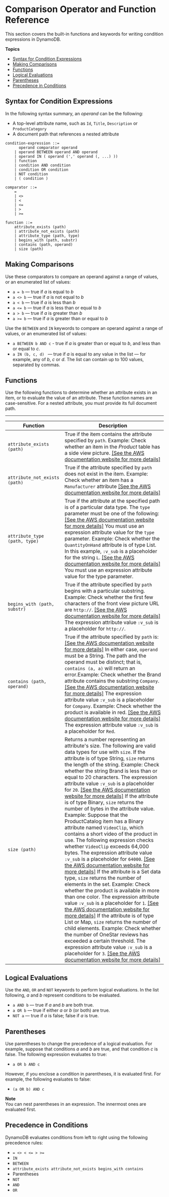# Comparison Operator and Function Reference<a name="Expressions.OperatorsAndFunctions"></a>

This section covers the built\-in functions and keywords for writing condition expressions in DynamoDB\.

**Topics**
+ [Syntax for Condition Expressions](#Expressions.OperatorsAndFunctions.Syntax)
+ [Making Comparisons](#Expressions.OperatorsAndFunctions.Comparators)
+ [Functions](#Expressions.OperatorsAndFunctions.Functions)
+ [Logical Evaluations](#Expressions.OperatorsAndFunctions.LogicalEvaluations)
+ [Parentheses](#Expressions.OperatorsAndFunctions.Parentheses)
+ [Precedence in Conditions](#Expressions.OperatorsAndFunctions.Precedence)

## Syntax for Condition Expressions<a name="Expressions.OperatorsAndFunctions.Syntax"></a>

In the following syntax summary, an *operand* can be the following:
+ A top\-level attribute name, such as `Id`, `Title`, `Description` or `ProductCategory`
+ A document path that references a nested attribute

```
condition-expression ::=
      operand comparator operand
    | operand BETWEEN operand AND operand
    | operand IN ( operand (',' operand (, ...) ))
    | function 
    | condition AND condition 
    | condition OR condition
    | NOT condition 
    | ( condition )

comparator ::=
    = 
    | <> 
    | < 
    | <= 
    | > 
    | >=

function ::=
    attribute_exists (path) 
    | attribute_not_exists (path) 
    | attribute_type (path, type) 
    | begins_with (path, substr) 
    | contains (path, operand)
    | size (path)
```

## Making Comparisons<a name="Expressions.OperatorsAndFunctions.Comparators"></a>

Use these comparators to compare an operand against a range of values, or an enumerated list of values:
+ `a = b` — true if *a* is equal to *b*
+ `a <> b` — true if *a* is not equal to *b*
+ `a < b` — true if *a* is less than *b*
+ `a <= b` — true if *a* is less than or equal to *b*
+ `a > b` — true if *a* is greater than *b*
+ `a >= b` — true if *a* is greater than or equal to *b*

Use the `BETWEEN` and `IN` keywords to compare an operand against a range of values, or an enumerated list of values:
+ `a BETWEEN b AND c` \- true if *a* is greater than or equal to *b*, and less than or equal to *c*\.
+ `a IN (b, c, d) ` — true if *a* is equal to any value in the list — for example, any of *b*, *c* or *d*\. The list can contain up to 100 values, separated by commas\.

## Functions<a name="Expressions.OperatorsAndFunctions.Functions"></a>

Use the following functions to determine whether an attribute exists in an item, or to evaluate the value of an attribute\. These function names are case\-sensitive\. For a nested attribute, you must provide its full document path\.


****  

| Function | Description | 
| --- | --- | 
|  `attribute_exists (path)`  | True if the item contains the attribute specified by `path`\. Example: Check whether an item in the *Product* table has a side view picture\. [\[See the AWS documentation website for more details\]](http://docs.aws.amazon.com/amazondynamodb/latest/developerguide/Expressions.OperatorsAndFunctions.html)  | 
|  `attribute_not_exists (path)`  | True if the attribute specified by `path` does not exist in the item\. Example: Check whether an item has a `Manufacturer` attribute [\[See the AWS documentation website for more details\]](http://docs.aws.amazon.com/amazondynamodb/latest/developerguide/Expressions.OperatorsAndFunctions.html)  | 
|  `attribute_type (path, type)`  |  True if the attribute at the specified path is of a particular data type\. The `type` parameter must be one of the following: [\[See the AWS documentation website for more details\]](http://docs.aws.amazon.com/amazondynamodb/latest/developerguide/Expressions.OperatorsAndFunctions.html) You must use an expression attribute value for the `type` parameter\. Example: Check whether the `QuantityOnHand` attribute is of type List\. In this example, `:v_sub` is a placeholder for the string `L`\. [\[See the AWS documentation website for more details\]](http://docs.aws.amazon.com/amazondynamodb/latest/developerguide/Expressions.OperatorsAndFunctions.html) You must use an expression attribute value for the type parameter\.   | 
|  `begins_with (path, substr)`  |  True if the attribute specified by `path` begins with a particular substring\. Example: Check whether the first few characters of the front view picture URL are `http://`\. [\[See the AWS documentation website for more details\]](http://docs.aws.amazon.com/amazondynamodb/latest/developerguide/Expressions.OperatorsAndFunctions.html) The expression attribute value `:v_sub` is a placeholder for `http://`\.  | 
|  `contains (path, operand)`  | True if the attribute specified by `path` is: [\[See the AWS documentation website for more details\]](http://docs.aws.amazon.com/amazondynamodb/latest/developerguide/Expressions.OperatorsAndFunctions.html) In either case, `operand` must be a String\. The path and the operand must be distinct; that is, `contains (a, a)` will return an error\.Example: Check whether the Brand attribute contains the substring `Company`\. [\[See the AWS documentation website for more details\]](http://docs.aws.amazon.com/amazondynamodb/latest/developerguide/Expressions.OperatorsAndFunctions.html) The expression attribute value `:v_sub` is a placeholder for `Company`\. Example: Check whether the product is available in red\. [\[See the AWS documentation website for more details\]](http://docs.aws.amazon.com/amazondynamodb/latest/developerguide/Expressions.OperatorsAndFunctions.html) The expression attribute value `:v_sub` is a placeholder for `Red`\. | 
|  `size (path)`  | Returns a number representing an attribute's size\. The following are valid data types for use with `size`\. If the attribute is of type String, `size` returns the length of the string\. Example: Check whether the string Brand is less than or equal to 20 characters\. The expression attribute value `:v_sub` is a placeholder for `20`\. [\[See the AWS documentation website for more details\]](http://docs.aws.amazon.com/amazondynamodb/latest/developerguide/Expressions.OperatorsAndFunctions.html) If the attribute is of type Binary, `size` returns the number of bytes in the attribute value\. Example: Suppose that the ProductCatalog item has a Binary attribute named `VideoClip`, which contains a short video of the product in use\. The following expression checks whether `VideoClip` exceeds 64,000 bytes\. The expression attribute value `:v_sub` is a placeholder for `64000`\. [\[See the AWS documentation website for more details\]](http://docs.aws.amazon.com/amazondynamodb/latest/developerguide/Expressions.OperatorsAndFunctions.html) If the attribute is a Set data type, `size` returns the number of elements in the set\.  Example: Check whether the product is available in more than one color\. The expression attribute value `:v_sub` is a placeholder for `1`\. [\[See the AWS documentation website for more details\]](http://docs.aws.amazon.com/amazondynamodb/latest/developerguide/Expressions.OperatorsAndFunctions.html) If the attribute is of type List or Map, `size` returns the number of child elements\. Example: Check whether the number of OneStar reviews has exceeded a certain threshold\. The expression attribute value `:v_sub` is a placeholder for `3`\. [\[See the AWS documentation website for more details\]](http://docs.aws.amazon.com/amazondynamodb/latest/developerguide/Expressions.OperatorsAndFunctions.html)  | 

## Logical Evaluations<a name="Expressions.OperatorsAndFunctions.LogicalEvaluations"></a>

Use the `AND`, `OR` and `NOT` keywords to perform logical evaluations\. In the list following, *a* and *b* represent conditions to be evaluated\.
+ `a AND b` — true if *a* and *b* are both true\.
+ `a OR b` — true if either *a* or *b* \(or both\) are true\.
+ `NOT a` — true if *a* is false; false if *a* is true\.

## Parentheses<a name="Expressions.OperatorsAndFunctions.Parentheses"></a>

Use parentheses to change the precedence of a logical evaluation\. For example, suppose that conditions *a* and *b* are true, and that condition *c* is false\. The following expression evaluates to true:
+ `a OR b AND c`

However, if you enclose a condition in parentheses, it is evaluated first\. For example, the following evaluates to false:
+  `(a OR b) AND c`

**Note**  
You can nest parentheses in an expression\. The innermost ones are evaluated first\.

## Precedence in Conditions<a name="Expressions.OperatorsAndFunctions.Precedence"></a>

 DynamoDB evaluates conditions from left to right using the following precedence rules:
+ `= <> < <= > >=`
+ `IN`
+ `BETWEEN`
+ `attribute_exists attribute_not_exists begins_with contains`
+ Parentheses
+ `NOT`
+ `AND`
+ `OR`